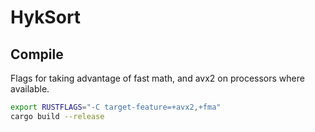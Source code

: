 # HykSort

## Compile

Flags for taking advantage of fast math, and avx2 on processors where available.

```bash
export RUSTFLAGS="-C target-feature=+avx2,+fma"
cargo build --release
```